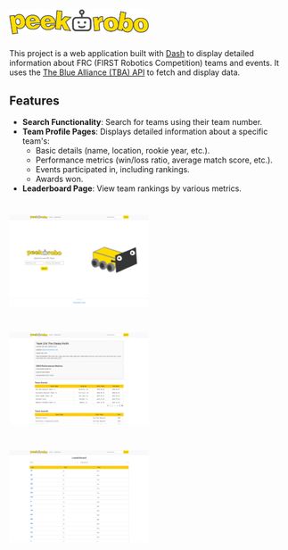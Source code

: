 # <img src="assets/logo.png" alt="Peek-o-Robo Logo" width="250">

This project is a web application built with [Dash](https://dash.plotly.com/) to display detailed information about FRC (FIRST Robotics Competition) teams and events. It uses the [The Blue Alliance (TBA) API](https://www.thebluealliance.com/apidocs/v3) to fetch and display data.

## Features

- **Search Functionality**: Search for teams using their team number.
- **Team Profile Pages**: Displays detailed information about a specific team's:
  - Basic details (name, location, rookie year, etc.).
  - Performance metrics (win/loss ratio, average match score, etc.).
  - Events participated in, including rankings.
  - Awards won.
- **Leaderboard Page**: View team rankings by various metrics.

# <img src="assets/1.png" alt="Home" width="250">

# <img src="assets/2.png" alt="Data" width="250">

# <img src="assets/3.png" alt="Leaderboard" width="250">
